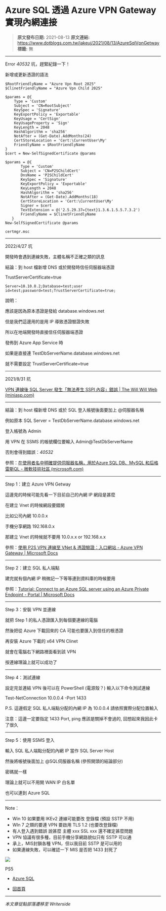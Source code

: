# Azure SQL 透過 Azure VPN Gateway 實現內網連接

> **原文發布日期:** 2021-08-13
> **原文連結:** https://www.dotblogs.com.tw/jakeuj/2021/08/13/AzureSqlVpnGetway
> **標籤:** 無

---

Error *40532* 坑，趕緊紀錄一下！

新增或更新憑證的語法

```
$RootFriendlyName = "Azure Vpn Root 2025"
$ClinetFriendlyName = "Azure Vpn Child 2025"

$params = @{
    Type = 'Custom'
    Subject = 'CN=RootSubject'
    KeySpec = 'Signature'
    KeyExportPolicy = 'Exportable'
    KeyUsage = 'CertSign'
    KeyUsageProperty = 'Sign'
    KeyLength = 2048
    HashAlgorithm = 'sha256'
    NotAfter = (Get-Date).AddMonths(24)
    CertStoreLocation = 'Cert:\CurrentUser\My'
    FriendlyName = $RootFriendlyName
}
$cert = New-SelfSignedCertificate @params

$params = @{
       Type = 'Custom'
       Subject = 'CN=P2SChildCert'
       DnsName = 'P2SChildCert'
       KeySpec = 'Signature'
       KeyExportPolicy = 'Exportable'
       KeyLength = 2048
       HashAlgorithm = 'sha256'
       NotAfter = (Get-Date).AddMonths(18)
       CertStoreLocation = 'Cert:\CurrentUser\My'
       Signer = $cert
       TextExtension = @('2.5.29.37={text}1.3.6.1.5.5.7.3.2')
       FriendlyName = $ClinetFriendlyName
   }
New-SelfSignedCertificate @params

certmgr.msc
```

---

2022/4/27 坑

開發時會遇到連線失敗，主體名稱不正確之類的訊息

結論：到 host 檔新增 DNS 或於開發時信任伺服器端憑證

TrustServerCertificate=true

```
Server=10.10.0.2;Database=test;user id=test;password=test;TrustServerCertificate=true;
```

說明：

應該是因為原本憑證是發給 database.windows.net

但是我們這邊用的是用 IP 導致憑證驗證失敗

所以在地端開發時直接信任伺服器端憑證

發佈到 Azure App Service 時

如果是直接連 TestDbServerName.database.windows.net

就不需要設定 TrustServerCertificate=true

---

2021/8/31 坑

[VPN 連線後 SQL Server 發生「無法產生 SSPI 內容」錯誤 | The Will Will Web (miniasp.com)](https://blog.miniasp.com/post/2011/01/18/Cannot-Generate-SSPI-Context-and-VPN-connection)

---

結論：到 host 檔新增 DNS 或於 SQL 登入帳號後面要加上 @伺服器名稱

例如原本 SQL Server = TestDbServerName.database.windows.net

登入帳號為 Admin

用 VPN 在 SSMS 的帳號欄位要輸入 Admin@TestDbServerName

否則會得到錯誤：*40532*

參照：[在使用者名中明確提供伺服器名稱，用於Azure SQL DB、MySQL 和后格雷斯QL - 微軟技術社區 (microsoft.com)](https://techcommunity.microsoft.com/t5/azure-database-support-blog/providing-the-server-name-explicitly-in-user-names-for-azure-sql/ba-p/368942)

---

Step 1：建立 Azure VPN Getway

這邊見的時候可能先看一下目前自己的內網 IP 網段是甚麼

在建立 Vnet 的時候網段要錯開

比如公司內網 10.0.0.x

手機分享網路 192.168.0.x

那建立 Vnet 的時候就不要用 10.0.x.x or 192.168.x.x

參照：[使用 P2S VPN 連線至 VNet & 憑證驗證：入口網站 - Azure VPN Gateway | Microsoft Docs](https://docs.microsoft.com/zh-tw/azure/vpn-gateway/vpn-gateway-howto-point-to-site-resource-manager-portal?ranMID=24542&ranEAID=je6NUbpObpQ&ranSiteID=je6NUbpObpQ-ve16QxMGvVJ..ucUbCtprQ&epi=je6NUbpObpQ-ve16QxMGvVJ..ucUbCtprQ&irgwc=1&OCID=AID2200057_aff_7593_1243925&tduid=%28ir__p1u96bibkskfqgpn1ah0e2el0e2xruyu3tdry3jc00%29%287593%29%281243925%29%28je6NUbpObpQ-ve16QxMGvVJ..ucUbCtprQ%29%28%29&irclickid=_p1u96bibkskfqgpn1ah0e2el0e2xruyu3tdry3jc00)

---

Step 2：建立 SQL 私人端點

建完就有個內網 IP 稍微記一下等等連到資料庫的時候要用

參照：[Tutorial: Connect to an Azure SQL server using an Azure Private Endpoint - Portal | Microsoft Docs](https://docs.microsoft.com/en-us/azure/private-link/tutorial-private-endpoint-sql-portal#create-an-azure-sql-server-and-private-endpoint)

---

Step 3：安裝 VPN 並連線

就把 Step 1 的私人憑證匯入到每個要連線的電腦

然後把從 Azure 下載回來的 CA 可能也要匯入到信任的根憑證

再安裝 Azure 下載的 x64 VPN Clinet

就會在電腦右下網路裡面看到該 VPN

按連線理論上就可以成功了

---

Step 4：測試連線

設定完並連結 VPN 後可以在 PowerShell (電源殼？) 輸入以下命令測試連線

Test-NetConnection 10.0.0.4 -Port 1433

P.S. 這邊假定 SQL 私人端點分配的內網 IP 為 10.0.0.4 請依照實際分配位置輸入

注意：這邊一定要指定 1433 Port, ping 應該是關掉不會過的, 回想起來我因此卡了很久

---

Step 5：使用 SSMS 登入

輸入 SQL 私人端點分配的內網 IP 當作 SQL Server Host

然後將帳號後面加上 @SQL伺服器名稱 (參照開頭的結論部分)

密碼就一樣

理論上就可以不用開 WAN IP 白名單

也可以連到 Azure SQL

---

Note：

* Win 10 如果要用 IKEv2 連線可能要改 登錄檔 (預設 SSTP 不用)
* WIn 7 之類的要連 VPN 要啟用 TLS 1.2 (也要改登錄檔)
* 有人登入遇到錯誤 說甚麼 主體 xxx SSL xxx 還不確定甚麼問題
* VPN 協議有很多種，目前手機分享網路貌似只有 SSTP 可以通
* 承上，MIS封鎖各種 VPN，但以我目前 SSTP 是可以用的
* 如果連線失敗，可以確認一下 MIS 是否把 1433 封死了

![](https://card.psnprofiles.com/1/jakeuj.png)

PS5

* [Azure SQL](/jakeuj/Tags?qq=Azure%20SQL)

* [回首頁](/jakeuj)

---

*本文章從點部落遷移至 Writerside*
